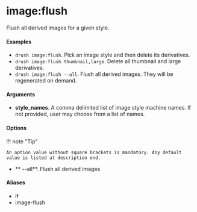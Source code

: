 # image:flush

Flush all derived images for a given style.

#### Examples

- <code>drush image:flush</code>. Pick an image style and then delete its derivatives.
- <code>drush image:flush thumbnail,large</code>. Delete all thumbnail and large derivatives.
- <code>drush image:flush --all</code>. Flush all derived images. They will be regenerated on demand.

#### Arguments

- **style_names**. A comma delimited list of image style machine names. If not provided, user may choose from a list of names.

#### Options

!!! note "Tip"

    An option value without square brackets is mandatory. Any default value is listed at description end.

- ** --all**. Flush all derived images

#### Aliases

- if
- image-flush

